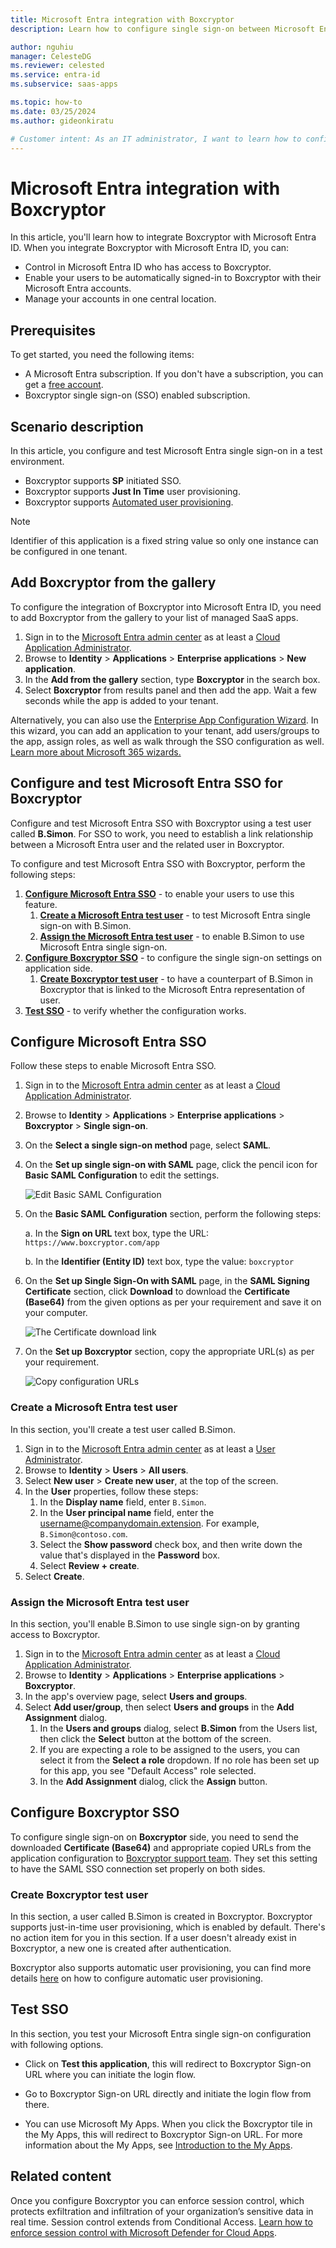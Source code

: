 ```yaml
---
title: Microsoft Entra integration with Boxcryptor
description: Learn how to configure single sign-on between Microsoft Entra ID and Boxcryptor.

author: nguhiu
manager: CelesteDG
ms.reviewer: celested
ms.service: entra-id
ms.subservice: saas-apps

ms.topic: how-to
ms.date: 03/25/2024
ms.author: gideonkiratu

# Customer intent: As an IT administrator, I want to learn how to configure single sign-on between Microsoft Entra ID and Boxcryptor so that I can control who has access to Boxcryptor, enable automatic sign-in with Microsoft Entra accounts, and manage my accounts in one central location.
---
```

# Microsoft Entra integration with Boxcryptor

In this article,  you'll learn how to integrate Boxcryptor with Microsoft Entra ID. When you integrate Boxcryptor with Microsoft Entra ID, you can:

* Control in Microsoft Entra ID who has access to Boxcryptor.
* Enable your users to be automatically signed-in to Boxcryptor with their Microsoft Entra accounts.
* Manage your accounts in one central location.

## Prerequisites

To get started, you need the following items:

* A Microsoft Entra subscription. If you don't have a subscription, you can get a [free account](https://azure.microsoft.com/free/).
* Boxcryptor single sign-on (SSO) enabled subscription.

## Scenario description

In this article,  you configure and test Microsoft Entra single sign-on in a test environment.

* Boxcryptor supports **SP** initiated SSO.
* Boxcryptor supports **Just In Time** user provisioning.
* Boxcryptor supports [Automated user provisioning](boxcryptor-provisioning-tutorial.md).

> [!NOTE]
> Identifier of this application is a fixed string value so only one instance can be configured in one tenant.

## Add Boxcryptor from the gallery

To configure the integration of Boxcryptor into Microsoft Entra ID, you need to add Boxcryptor from the gallery to your list of managed SaaS apps.

1. Sign in to the [Microsoft Entra admin center](https://entra.microsoft.com) as at least a [Cloud Application Administrator](~/identity/role-based-access-control/permissions-reference.md#cloud-application-administrator).
1. Browse to **Identity** > **Applications** > **Enterprise applications** > **New application**.
1. In the **Add from the gallery** section, type **Boxcryptor** in the search box.
1. Select **Boxcryptor** from results panel and then add the app. Wait a few seconds while the app is added to your tenant.

 Alternatively, you can also use the [Enterprise App Configuration Wizard](https://portal.office.com/AdminPortal/home?Q=Docs#/azureadappintegration). In this wizard, you can add an application to your tenant, add users/groups to the app, assign roles, as well as walk through the SSO configuration as well. [Learn more about Microsoft 365 wizards.](/microsoft-365/admin/misc/azure-ad-setup-guides)

<a name='configure-and-test-azure-ad-sso-for-boxcryptor'></a>

## Configure and test Microsoft Entra SSO for Boxcryptor

Configure and test Microsoft Entra SSO with Boxcryptor using a test user called **B.Simon**. For SSO to work, you need to establish a link relationship between a Microsoft Entra user and the related user in Boxcryptor.

To configure and test Microsoft Entra SSO with Boxcryptor, perform the following steps:

1. **[Configure Microsoft Entra SSO](#configure-azure-ad-sso)** - to enable your users to use this feature.
    1. **[Create a Microsoft Entra test user](#create-an-azure-ad-test-user)** - to test Microsoft Entra single sign-on with B.Simon.
    1. **[Assign the Microsoft Entra test user](#assign-the-azure-ad-test-user)** - to enable B.Simon to use Microsoft Entra single sign-on.
1. **[Configure Boxcryptor SSO](#configure-boxcryptor-sso)** - to configure the single sign-on settings on application side.
    1. **[Create Boxcryptor test user](#create-boxcryptor-test-user)** - to have a counterpart of B.Simon in Boxcryptor that is linked to the Microsoft Entra representation of user.
1. **[Test SSO](#test-sso)** - to verify whether the configuration works.

<a name='configure-azure-ad-sso'></a>

## Configure Microsoft Entra SSO

Follow these steps to enable Microsoft Entra SSO.

1. Sign in to the [Microsoft Entra admin center](https://entra.microsoft.com) as at least a [Cloud Application Administrator](~/identity/role-based-access-control/permissions-reference.md#cloud-application-administrator).
1. Browse to **Identity** > **Applications** > **Enterprise applications** > **Boxcryptor** > **Single sign-on**.
1. On the **Select a single sign-on method** page, select **SAML**.
1. On the **Set up single sign-on with SAML** page, click the pencil icon for **Basic SAML Configuration** to edit the settings.

   ![Edit Basic SAML Configuration](common/edit-urls.png)

1. On the **Basic SAML Configuration** section, perform the following steps:

    a. In the **Sign on URL** text box, type the URL:
    `https://www.boxcryptor.com/app`

    b. In the **Identifier (Entity ID)** text box, type the value:
    `boxcryptor`

1. On the **Set up Single Sign-On with SAML** page, in the **SAML Signing Certificate** section, click **Download** to download the **Certificate (Base64)** from the given options as per your requirement and save it on your computer.

    ![The Certificate download link](common/certificatebase64.png)

1. On the **Set up Boxcryptor** section, copy the appropriate URL(s) as per your requirement.

    ![Copy configuration URLs](common/copy-configuration-urls.png)

<a name='create-an-azure-ad-test-user'></a>

### Create a Microsoft Entra test user 

In this section, you'll create a test user called B.Simon.

1. Sign in to the [Microsoft Entra admin center](https://entra.microsoft.com) as at least a [User Administrator](~/identity/role-based-access-control/permissions-reference.md#user-administrator).
1. Browse to **Identity** > **Users** > **All users**.
1. Select **New user** > **Create new user**, at the top of the screen.
1. In the **User** properties, follow these steps:
   1. In the **Display name** field, enter `B.Simon`.  
   1. In the **User principal name** field, enter the username@companydomain.extension. For example, `B.Simon@contoso.com`.
   1. Select the **Show password** check box, and then write down the value that's displayed in the **Password** box.
   1. Select **Review + create**.
1. Select **Create**.

<a name='assign-the-azure-ad-test-user'></a>

### Assign the Microsoft Entra test user

In this section, you'll enable B.Simon to use single sign-on by granting access to Boxcryptor.

1. Sign in to the [Microsoft Entra admin center](https://entra.microsoft.com) as at least a [Cloud Application Administrator](~/identity/role-based-access-control/permissions-reference.md#cloud-application-administrator).
1. Browse to **Identity** > **Applications** > **Enterprise applications** > **Boxcryptor**.
1. In the app's overview page, select **Users and groups**.
1. Select **Add user/group**, then select **Users and groups** in the **Add Assignment** dialog.
   1. In the **Users and groups** dialog, select **B.Simon** from the Users list, then click the **Select** button at the bottom of the screen.
   1. If you are expecting a role to be assigned to the users, you can select it from the **Select a role** dropdown. If no role has been set up for this app, you see "Default Access" role selected.
   1. In the **Add Assignment** dialog, click the **Assign** button.

## Configure Boxcryptor SSO

To configure single sign-on on **Boxcryptor** side, you need to send the downloaded **Certificate (Base64)** and appropriate copied URLs from the application configuration to [Boxcryptor support team](mailto:support@boxcryptor.com). They set this setting to have the SAML SSO connection set properly on both sides.

### Create Boxcryptor test user

In this section, a user called B.Simon is created in Boxcryptor. Boxcryptor supports just-in-time user provisioning, which is enabled by default. There's no action item for you in this section. If a user doesn't already exist in Boxcryptor, a new one is created after authentication.

Boxcryptor also supports automatic user provisioning, you can find more details [here](./boxcryptor-provisioning-tutorial.md) on how to configure automatic user provisioning.

## Test SSO

In this section, you test your Microsoft Entra single sign-on configuration with following options. 

* Click on **Test this application**, this will redirect to Boxcryptor Sign-on URL where you can initiate the login flow. 

* Go to Boxcryptor Sign-on URL directly and initiate the login flow from there.

* You can use Microsoft My Apps. When you click the Boxcryptor tile in the My Apps, this will redirect to Boxcryptor Sign-on URL. For more information about the My Apps, see [Introduction to the My Apps](https://support.microsoft.com/account-billing/sign-in-and-start-apps-from-the-my-apps-portal-2f3b1bae-0e5a-4a86-a33e-876fbd2a4510).

## Related content

Once you configure Boxcryptor you can enforce session control, which protects exfiltration and infiltration of your organization’s sensitive data in real time. Session control extends from Conditional Access. [Learn how to enforce session control with Microsoft Defender for Cloud Apps](/cloud-app-security/proxy-deployment-aad).
